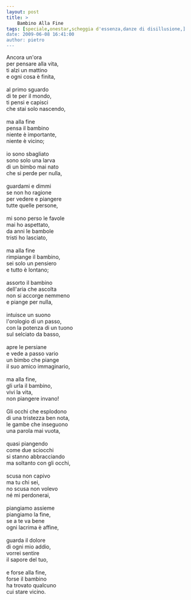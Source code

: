```yaml
---
layout: post
title: >
    Bambino Alla Fine
tags: [speciale,onestar,scheggia d'essenza,danze di disillusione,]
date: 2009-06-08 16:41:00
author: pietro
---
```

Ancora un'ora<br/>per pensare alla vita,<br/>ti alzi un mattino<br/>e ogni cosa è finita,<br/><br/>al primo sguardo<br/>di te per il mondo,<br/>ti pensi e capisci<br/>che stai solo nascendo,<br/><br/>ma alla fine<br/>pensa il bambino<br/>niente è importante,<br/>niente è vicino;<br/><br/>io sono sbagliato<br/>sono solo una larva<br/>di un bimbo mai nato<br/>che si perde per nulla,<br/><br/>guardami e dimmi<br/>se non ho ragione<br/>per vedere e piangere<br/>tutte quelle persone,<br/><br/>mi sono perso le favole<br/>mai ho aspettato,<br/>da anni le bambole<br/>tristi ho lasciato,<br/><br/>ma alla fine<br/>rimpiange il bambino,<br/>sei solo un pensiero<br/>e tutto è lontano;<br/><br/>assorto il bambino<br/>dell'aria che ascolta<br/>non si accorge nemmeno<br/>e piange per nulla,<br/><br/>intuisce un suono<br/>l'orologio di un passo,<br/>con la potenza di un tuono<br/>sul selciato da basso,<br/><br/>apre le persiane<br/>e vede a passo vario<br/>un bimbo che piange<br/>il suo amico immaginario,<br/><br/>ma alla fine,<br/>gli urla il bambino,<br/>vivi la vita,<br/>non piangere invano!<br/><br/>Gli occhi che esplodono<br/>di una tristezza ben nota,<br/>le gambe che inseguono<br/>una parola mai vuota,<br/><br/>quasi piangendo<br/>come due sciocchi<br/>si stanno abbracciando<br/>ma soltanto con gli occhi,<br/><br/>scusa non capivo<br/>ma tu chi sei,<br/>no scusa non volevo<br/>né mi perdonerai,<br/><br/>piangiamo assieme<br/>piangiamo la fine,<br/>se a te va bene<br/>ogni lacrima è affine,<br/><br/>guarda il dolore<br/>di ogni mio addio,<br/>vorrei sentire<br/>il sapore del tuo,<br/><br/>e forse alla fine,<br/>forse il bambino<br/>ha trovato qualcuno<br/>cui stare vicino.
